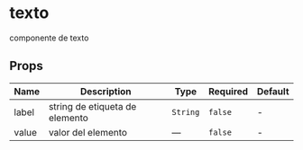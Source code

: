 # texto

componente de texto

## Props

<!-- @vuese:texto:props:start -->
|Name|Description|Type|Required|Default|
|---|---|---|---|---|
|label|string de etiqueta de elemento|`String`|`false`|-|
|value|valor del elemento|—|`false`|-|

<!-- @vuese:texto:props:end -->


